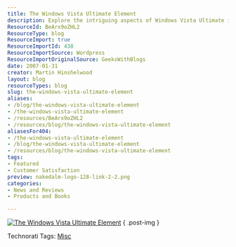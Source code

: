 ```yaml
---
title: The Windows Vista Ultimate Element
description: Explore the intriguing aspects of Windows Vista Ultimate in this engaging blog post by Martin Hinshelwood. Discover insights and off-topic discussions!
ResourceId: BeArx9oZHL2
ResourceType: blog
ResourceImport: true
ResourceImportId: 438
ResourceImportSource: Wordpress
ResourceImportOriginalSource: GeeksWithBlogs
date: 2007-01-31
creator: Martin Hinshelwood
layout: blog
resourceTypes: blog
slug: the-windows-vista-ultimate-element
aliases:
- /blog/the-windows-vista-ultimate-element
- /the-windows-vista-ultimate-element
- /resources/BeArx9oZHL2
- /resources/blog/the-windows-vista-ultimate-element
aliasesFor404:
- /the-windows-vista-ultimate-element
- /blog/the-windows-vista-ultimate-element
- /resources/blog/the-windows-vista-ultimate-element
tags:
- Featured
- Customer Satisfaction
preview: nakedalm-logo-128-link-2-2.png
categories:
- News and Reviews
- Products and Books

---
```

[![The Windows Vista Ultimate Element](images/070130_the_vista_ultimate-1-1.gif)](http://blaugh.com/2007/01/30/the-windows-vista-ultimate-element)
{ .post-img }

Technorati Tags: [Misc](http://technorati.com/tags/Misc)
